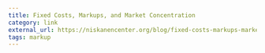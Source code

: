 ```yaml
---
title: Fixed Costs, Markups, and Market Concentration
category: link
external_url: https://niskanencenter.org/blog/fixed-costs-markups-market-concentration/
tags: markup
---
```

